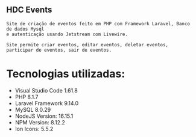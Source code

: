 ## HDC Events

    Site de criação de eventos feito em PHP com Framework Laravel, Banco de dados Mysql 
    e autenticação usando Jetstream com Livewire.

    Site permite criar eventos, editar eventos, deletar eventos, participar de eventos, sair de eventos.

# Tecnologias utilizadas:

- Visual Studio Code 1.61.8
- PHP 8.1.7 
- Laravel Framework 9.14.0
- MySQL 8.0.29
- NodeJS Version: 16.15.1
- NPM Version: 8.12.2
- Ion Icons: 5.5.2
